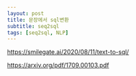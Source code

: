 ```yaml
---
layout: post
title: 문장에서 sql변환
subtitle: seq2sql
tags: [seq2sql, NLP]
---
```


https://smilegate.ai/2020/08/11/text-to-sql/

https://arxiv.org/pdf/1709.00103.pdf
